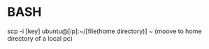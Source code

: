 # BASH
scp -i [key] ubuntu@[ip]:~/[file(home directory)] ~ (moove to home directory of a local pc) 
